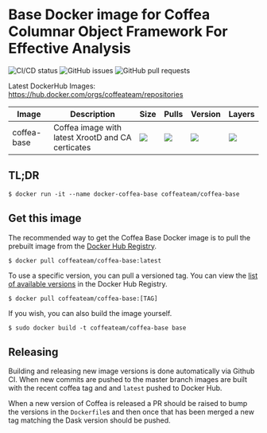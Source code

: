 # Base Docker image for Coffea Columnar Object Framework For Effective Analysis

![CI/CD status](https://github.com/CoffeaTeam/docker-coffea-base/workflows/PullRequest/badge.svg)
![GitHub issues](https://img.shields.io/github/issues/coffeateam/docker-coffea-base)
![GitHub pull requests](https://img.shields.io/github/issues-pr/coffeateam/docker-coffea-base)

Latest DockerHub Images: https://hub.docker.com/orgs/coffeateam/repositories

| Image           | Description                                   |  Size | Pulls | Version | Layers |
|-----------------|-----------------------------------------------|--------------|-------------|-------------|-------------|
| coffea-base     | Coffea image with latest XrootD and CA certicates            | ![](https://img.shields.io/docker/image-size/coffeateam/coffea-base?sort=date) | ![](https://img.shields.io/docker/pulls/coffeateam/coffea-base?sort=date) | ![](https://img.shields.io/docker/v/coffeateam/coffea-base?sort=date) | ![](https://img.shields.io/microbadger/layers/coffeateam/coffea-base)

## TL;DR

```console
$ docker run -it --name docker-coffea-base coffeateam/coffea-base
```

## Get this image

The recommended way to get the Coffea Base Docker image is to pull the prebuilt image from the [Docker Hub Registry](https://hub.docker.com/r/coffeateam/coffea-base).

```console
$ docker pull coffeateam/coffea-base:latest
```

To use a specific version, you can pull a versioned tag. You can view the [list of available versions](https://hub.docker.com/r/coffeateam/coffea-base/tags) in the Docker Hub Registry.

```console
$ docker pull coffeateam/coffea-base:[TAG]
```

If you wish, you can also build the image yourself.

```console
$ sudo docker build -t coffeateam/coffea-base base
```

## Releasing

Building and releasing new image versions is done automatically via Github CI. When new commits are
pushed to the master branch images are built with the recent coffea tag and and `latest` pushed to Docker Hub.

When a new version of Coffea is released a PR should be raised to bump the versions in
the `Dockerfile`s and then once that has been merged a new tag matching the Dask version
should be pushed. 
